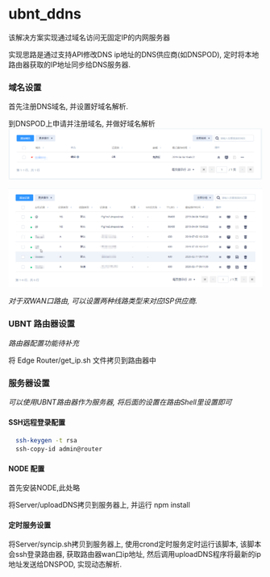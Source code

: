 # ubnt_ddns
该解决方案实现通过域名访问无固定IP的内网服务器

实现思路是通过支持API修改DNS ip地址的DNS供应商(如DNSPOD), 定时将本地路由器获取的IP地址同步给DNS服务器. 

### 域名设置
首先注册DNS域名, 并设置好域名解析. 

到DNSPOD上申请并注册域名, 并做好域名解析
![dnspod](pic/20200217133729.png)

![resolve](pic/20200217133849.png)

*对于双WAN口路由, 可以设置两种线路类型来对应ISP供应商.*

### UBNT 路由器设置
*路由器配置功能待补充*

将 Edge Router/get_ip.sh 文件拷贝到路由器中

### 服务器设置
*可以使用UBNT路由器作为服务器, 将后面的设置在路由Shell里设置即可*

#### SSH远程登录配置

  ```Bash
    ssh-keygen -t rsa
    ssh-copy-id admin@router
  ```

#### NODE 配置
首先安装NODE,此处略

将Server/uploadDNS拷贝到服务器上, 并运行 npm install

#### 定时服务设置
将Server/syncip.sh拷贝到服务器上, 使用crond定时服务定时运行该脚本, 该脚本会ssh登录路由器, 获取路由器wan口ip地址, 然后调用uploadDNS程序将最新的ip地址发送给DNSPOD, 实现动态解析. 

